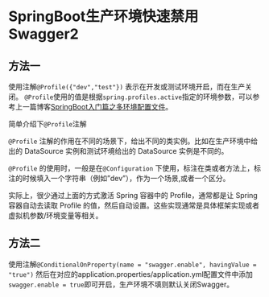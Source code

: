 # SpringBoot生产环境快速禁用Swagger2

## 方法一

使用注解`@Profile({"dev","test"})` 表示在开发或测试环境开启，而在生产关闭。
`@Profile`使用的值是根据`spring.profiles.active`指定的环境参数，可以参考上一篇博客[SpringBoot入门篇之多环境配置文件](http://www.magicj.top/2019/05/08/SpringBoot入门篇之多环境配置文件/#more)。

简单介绍下`@Profile`注解

`@Profile` 注解的作用在不同的场景下，给出不同的类实例。比如在生产环境中给出的 DataSource 实例和测试环境给出的 DataSource 实例是不同的。

`@Profile` 的使用时，一般是在`@Configuration` 下使用，标注在类或者方法上，标注的时候填入一个字符串（例如”dev”），作为一个场景,或者一个区分。

实际上，很少通过上面的方式激活 Spring 容器中的 Profile，通常都是让 Spring 容器自动去读取 Profile 的值，然后自动设置。这些实现通常是具体框架实现或者虚拟机参数/环境变量等相关。

## 方法二

使用注解`@ConditionalOnProperty(name = "swagger.enable", havingValue = "true")` 然后在对应的application.properties/application.yml配置文件中添加 `swagger.enable = true`即可开启，生产环境不填则默认关闭Swagger。
